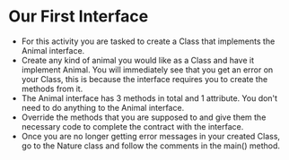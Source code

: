 # Our First Interface

* For this activity you are tasked to create a Class that implements the Animal interface. 
* Create any kind of animal you would like as a Class and have it implement Animal. You will immediately see that you get an error on your Class, this is because the interface requires you to create the methods from it.
* The Animal interface has 3 methods in total and 1 attribute. You don't need to do anything to the Animal interface.
* Override the methods that you are supposed to and give them the necessary code to complete the contract with the interface.
* Once you are no longer getting error messages in your created Class, go to the Nature class and follow the comments in the main() method.
